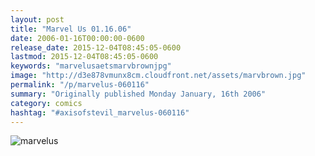 ```yaml
---
layout: post
title: "Marvel Us 01.16.06"
date: 2006-01-16T00:00:00-0600
release_date: 2015-12-04T08:45:05-0600
lastmod: 2015-12-04T08:45:05-0600
keywords: "marvelusaetsmarvbrownjpg"
image: "http://d3e878vmunx8cm.cloudfront.net/assets/marvbrown.jpg"
permalink: "/p/marvelus-060116"
summary: "Originally published Monday January, 16th 2006"
category: comics
hashtag: "#axisofstevil_marvelus-060116"
---
```


![marvelus](http://d3e878vmunx8cm.cloudfront.net/assets/marvbrown.jpg)
